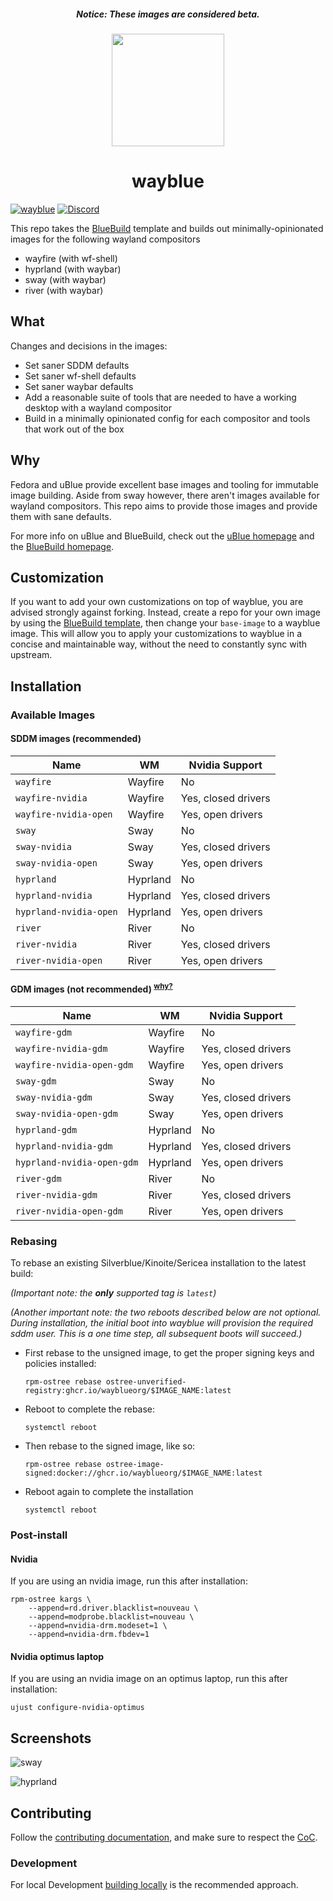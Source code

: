 <h5 align="center">Notice: These images are considered beta.</h5>

<p align="center">
  <a href="https://github.com/wayblueorg/wayblue">
    <img src="https://github.com/wayblueorg/wayblue/assets/129108030/38139f2c-e91e-40dd-88b1-951c1021c51c" href="[https://github.com/wayblueorg/wayblue](https://github.com/wayblueorg/wayblue)" width=180 />
  </a>
</p>

<h1 align="center">wayblue</h1>


[![wayblue](https://github.com/wayblueorg/wayblue/actions/workflows/build.yml/badge.svg)](https://github.com/wayblueorg/wayblue/actions/workflows/build.yml)
[![Discord](https://img.shields.io/discord/1202304549294190602?style=flat&logo=discord&logoColor=white&label=Discord&labelColor=%235F6AE9&color=%2333CB56)
](https://discord.gg/86fM55XfEq)

This repo takes the [BlueBuild](https://blue-build.org/) template and builds out minimally-opinionated images for the following wayland compositors

- wayfire (with wf-shell)
- hyprland (with waybar)
- sway (with waybar)
- river (with waybar)

## What

Changes and decisions in the images:
- Set saner SDDM defaults
- Set saner wf-shell defaults
- Set saner waybar defaults
- Add a reasonable suite of tools that are needed to have a working desktop with a wayland compositor 
- Build in a minimally opinionated config for each compositor and tools that work out of the box

## Why

Fedora and uBlue provide excellent base images and tooling for immutable image building. Aside from sway however, there aren't images available for wayland compositors. This repo aims to provide those images and provide them with sane defaults.

For more info on uBlue and BlueBuild, check out the [uBlue homepage](https://universal-blue.org/) and the [BlueBuild homepage](https://blue-build.org/).


## Customization

If you want to add your own customizations on top of wayblue, you are advised strongly against forking. Instead, create a repo for your own image by using the [BlueBuild template](https://github.com/blue-build/template), then change your `base-image` to a wayblue image. This will allow you to apply your customizations to wayblue in a concise and maintainable way, without the need to constantly sync with upstream. 


## Installation

### Available Images

#### SDDM images (recommended)

| Name                     | WM       | Nvidia Support           |
|--------------------------|----------|--------------------------|
| `wayfire`                | Wayfire  | No                       |
| `wayfire-nvidia`        | Wayfire  | Yes, closed drivers      |
| `wayfire-nvidia-open`   | Wayfire  | Yes, open drivers        |
| `sway`                   | Sway     | No                       |
| `sway-nvidia`           | Sway     | Yes, closed drivers      |
| `sway-nvidia-open`      | Sway     | Yes, open drivers        |
| `hyprland`              | Hyprland | No                       |
| `hyprland-nvidia`       | Hyprland | Yes, closed drivers      |
| `hyprland-nvidia-open`  | Hyprland | Yes, open drivers        |
| `river`                  | River    | No                       |
| `river-nvidia`          | River    | Yes, closed drivers      |
| `river-nvidia-open`     | River    | Yes, open drivers        |


#### GDM images (not recommended) <sup>[why?](https://github.com/wayblueorg/wayblue/blob/live/FAQ.md#why-do-the-gdm-images-have-gnome-shell-in-them)</sup>
| Name                           | WM       | Nvidia Support           |
|--------------------------------|----------|--------------------------|
| `wayfire-gdm`                 | Wayfire  | No                       |
| `wayfire-nvidia-gdm`          | Wayfire  | Yes, closed drivers      |
| `wayfire-nvidia-open-gdm`     | Wayfire  | Yes, open drivers        |
| `sway-gdm`                    | Sway     | No                       |
| `sway-nvidia-gdm`             | Sway     | Yes, closed drivers      |
| `sway-nvidia-open-gdm`        | Sway     | Yes, open drivers        |
| `hyprland-gdm`                | Hyprland | No                       |
| `hyprland-nvidia-gdm`         | Hyprland | Yes, closed drivers      |
| `hyprland-nvidia-open-gdm`    | Hyprland | Yes, open drivers        |
| `river-gdm`                   | River    | No                       |
| `river-nvidia-gdm`            | River    | Yes, closed drivers      |
| `river-nvidia-open-gdm`       | River    | Yes, open drivers        |

### Rebasing

To rebase an existing Silverblue/Kinoite/Sericea installation to the latest build: 

*(Important note: the **only** supported tag is `latest`)*

*(Another important note: the two reboots described below are not optional. During installation, the initial boot into wayblue will provision the required sddm user. This is a one time step, all subsequent boots will succeed.)*

- First rebase to the unsigned image, to get the proper signing keys and policies installed:
  ```
  rpm-ostree rebase ostree-unverified-registry:ghcr.io/wayblueorg/$IMAGE_NAME:latest
  ```
- Reboot to complete the rebase:
  ```
  systemctl reboot
  ```
- Then rebase to the signed image, like so:
  ```
  rpm-ostree rebase ostree-image-signed:docker://ghcr.io/wayblueorg/$IMAGE_NAME:latest
  ```
- Reboot again to complete the installation
  ```
  systemctl reboot
  ```
  
### Post-install

#### Nvidia
If you are using an nvidia image, run this after installation:

```
rpm-ostree kargs \
    --append=rd.driver.blacklist=nouveau \
    --append=modprobe.blacklist=nouveau \
    --append=nvidia-drm.modeset=1 \
    --append=nvidia-drm.fbdev=1
```

#### Nvidia optimus laptop
If you are using an nvidia image on an optimus laptop, run this after installation:

```
ujust configure-nvidia-optimus
```

## Screenshots
![sway](https://github.com/wayblueorg/wayblue/assets/129108030/9dc4d4a2-843a-4598-9717-2be88e23498b)


![hyprland](https://github.com/wayblueorg/wayblue/assets/129108030/dc1422fd-efd5-4ec1-8a2d-e1a3887fe8b8)

## Contributing

Follow the [contributing documentation](CONTRIBUTING.md#contributing), and make sure to respect the [CoC](CODE_OF_CONDUCT.md).

### Development

For local Development [building locally](CONTRIBUTING.md#building-locally) is the recommended approach.
